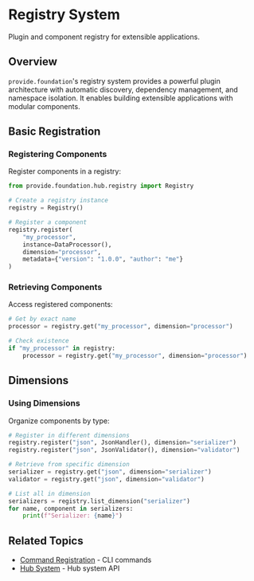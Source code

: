 # Registry System

Plugin and component registry for extensible applications.

## Overview

`provide.foundation`'s registry system provides a powerful plugin architecture with automatic discovery, dependency management, and namespace isolation. It enables building extensible applications with modular components.

## Basic Registration

### Registering Components

Register components in a registry:

```python
from provide.foundation.hub.registry import Registry

# Create a registry instance
registry = Registry()

# Register a component
registry.register(
    "my_processor",
    instance=DataProcessor(),
    dimension="processor",
    metadata={"version": "1.0.0", "author": "me"}
)
```

### Retrieving Components

Access registered components:

```python
# Get by exact name
processor = registry.get("my_processor", dimension="processor")

# Check existence
if "my_processor" in registry:
    processor = registry.get("my_processor", dimension="processor")
```

## Dimensions

### Using Dimensions

Organize components by type:

```python
# Register in different dimensions
registry.register("json", JsonHandler(), dimension="serializer")
registry.register("json", JsonValidator(), dimension="validator")

# Retrieve from specific dimension
serializer = registry.get("json", dimension="serializer")
validator = registry.get("json", dimension="validator")

# List all in dimension
serializers = registry.list_dimension("serializer")
for name, component in serializers:
    print(f"Serializer: {name}")
```

## Related Topics

- [Command Registration](../cli/commands.md) - CLI commands
- [Hub System](../../api/reference/provide/foundation/hub/index.md) - Hub system API